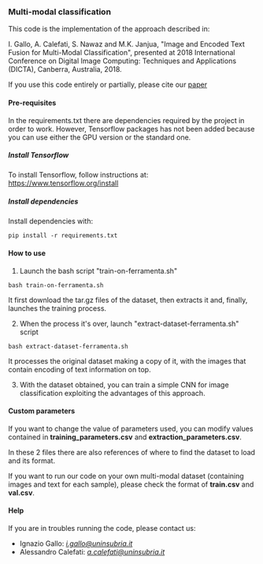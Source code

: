 ### Multi-modal classification

This code is the implementation of the approach described in: 

I. Gallo, A. Calefati, S. Nawaz and M.K. Janjua, 
"Image and Encoded Text Fusion for Multi-Modal Classification",
presented at 
2018 International Conference on Digital Image Computing: Techniques and Applications (DICTA), Canberra, Australia, 2018.

If you use this code entirely or partially, please cite our
[paper](http://artelab.dista.uninsubria.it/res/research/bibtex/2018/2018_gallo_dicta.txt)


#### Pre-requisites

In the requirements.txt there are dependencies required by the project in order to work.
However, Tensorflow packages has not been added because you can use either the GPU version
or the standard one.


##### Install Tensorflow

To install Tensorflow, follow instructions at: https://www.tensorflow.org/install


##### Install dependencies

Install dependencies with:
 
`pip install -r requirements.txt`


#### How to use

1. Launch the bash script "train-on-ferramenta.sh"

`bash train-on-ferramenta.sh`

It first download the tar.gz files of the dataset, then extracts it and, finally, launches
the training process.

2. When the process it's over, launch "extract-dataset-ferramenta.sh" script

`bash extract-dataset-ferramenta.sh`

It processes the original dataset making a copy of it, with the images that contain 
encoding of text information on top.

3. With the dataset obtained, you can train a simple CNN for image classification exploiting
the advantages of this approach.


#### Custom parameters

If you want to change the value of parameters used, you can modify values 
contained in **training_parameters.csv** and **extraction_parameters.csv**.

In these 2 files there are also references of where to find the dataset to load and its format.

If you want to run our code on your own multi-modal dataset (containing images and text for each sample),
please check the format of **train.csv** and **val.csv**.


#### Help

If you are in troubles running the code, please contact us:

- Ignazio Gallo: *i.gallo@uninsubria.it*
- Alessandro Calefati: *a.calefati@uninsubria.it* 



